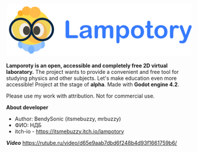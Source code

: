 <p align="center">
	<img src="assets/logo/github_logo.png" width="500" alt="Lampotory logo">
</p>

**Lamporoty is an open, accessible and completely free 2D virtual laboratory.**
The project wants to provide a convenient and free tool for studying physics and other subjects.
Let's make education even more accessible! Project at the stage of **alpha**. Made with **Godot engine 4.2**.

Please use my work with attribution. Not for commercial use.

****About developer****
* Author: BendySonic (itsmebuzzy, mrbuzzy)
* ФИО: НДБ
* itch-io - https://itsmebuzzy.itch.io/lampotory

***Video***
https://rutube.ru/video/d65e9aab7dbd6f248b4d93f1661759b6/
